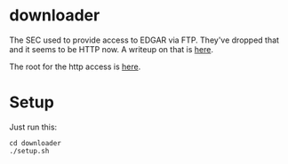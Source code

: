 # downloader

The SEC used to provide access to EDGAR via FTP.  They've dropped that and it seems to be HTTP now.  A writeup on that is [here](https://www.sec.gov/edgar/searchedgar/accessing-edgar-data.htm).

The root for the http access is [here](https://www.sec.gov/Archives/edgar/daily-index/).

# Setup

Just run this:

    cd downloader
    ./setup.sh
